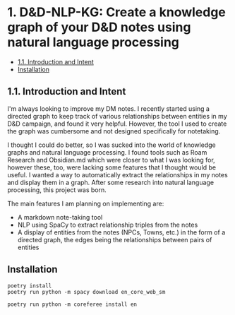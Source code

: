 # 1. D&D-NLP-KG: Create a knowledge graph of your D&D notes using natural language processing<!-- omit in toc -->

- [1.1. Introduction and Intent](#11-introduction-and-intent)
- [Installation](#installation)

## 1.1. Introduction and Intent

I'm always looking to improve my DM notes. I recently started using a directed graph to keep track of various relationships between entities in my D&D campaign, and found it very helpful. However, the tool I used to create the graph was cumbersome and not designed specifically for notetaking.

I thought I could do better, so I was sucked into the world of knowledge graphs and natural language processing. I found tools such as Roam Research and Obsidian.md which were closer to what I was looking for, however these, too, were lacking some features that I thought would be useful. I wanted a way to automatically extract the relationships in my notes and display them in a graph. After some research into natural language processing, this project was born.

The main features I am planning on implementing are:

- A markdown note-taking tool
- NLP using SpaCy to extract relationship triples from the notes
- A display of entities from the notes (NPCs, Towns, etc.) in the form of a directed graph, the edges being the relationships between pairs of entities

## Installation

```console
poetry install
poetry run python -m spacy download en_core_web_sm

poetry run python -m coreferee install en

```
